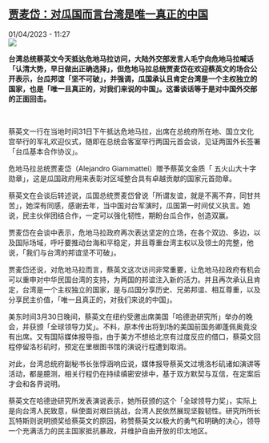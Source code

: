 <!--1680342302000-->
[贾麦岱：对瓜国而言台湾是唯一真正的中国](https://www.rfi.fr/cn/%E4%B8%AD%E5%9B%BD/20230401-%E8%B4%BE%E9%BA%A6%E5%B2%B1-%E5%AF%B9%E7%93%9C%E5%9B%BD%E8%80%8C%E8%A8%80%E5%8F%B0%E6%B9%BE%E6%98%AF%E5%94%AF%E4%B8%80%E7%9C%9F%E6%AD%A3%E7%9A%84%E4%B8%AD%E5%9B%BD)
------

<div>01/04/2023 - 11:27</div><img src="https://s.rfi.fr/media/display/06b0e882-b243-11eb-a5ca-005056a964fe/w:1280/p:16x9/cyww8.jpg"><p><strong>台湾总统蔡英文今天抵达危地马拉访问，大陆外交部发言人毛宁向危地马拉喊话「认清大势，早日做出正确选择」，但危地马拉总统贾麦岱在欢迎蔡英文的场合公开表示，台瓜邦谊「坚不可破」，并强调，瓜国承认且肯定台湾是一个主权独立的国家，也是「唯一且真正的，对我们来说的中国」。这番谈话等于是对中国外交部的正面回击。                    </strong></p><div><p> </p><p>蔡英文一行在当地时间31日下午抵达危地马拉，出席在总统府所在地、国立文化宫举行的军礼欢迎仪式，随即在总统会客室举行两国元首会谈，见证两国外长签署「台瓜基本合作协议」。</p><p>危地马拉总统贾麦岱（Alejandro Giammattei）赠予蔡英文金质「 五火山大十字勋章」，这是瓜国政府用来表彰对区域整合具有卓越贡献的国家元首勋章。</p><p>蔡英文在会谈后转述说，瓜国总统贾麦岱曾说「所谓友谊，就是不离不弃，同甘共苦」，她深有同感，感谢去年，当中国对台军演时，瓜国第一时间仗义执言。她说，民主伙伴团结合作，一定可以强化韧性，期盼台瓜合作，创造双赢。</p><p>贾麦岱在会谈中表示，危地马拉政府再次表达坚定的立场，在各个双边、多边，以及国际场域，呼吁要推动台海和平稳定，并且尊重台湾主权以及领土的完整，他说，「我们与台湾的邦谊坚不可破」。</p><p>贾麦岱还说，对危地马拉而言，蔡英文这次访问非常重要，让危地马拉政府有机会可以重申对中华民国台湾的支持，为两国的邦谊注入新的活力。并且再次承认且肯定，台湾是一个主权独立的国家，是与瓜国分享历史、兄弟邦谊、相互尊重，以及分享民主价值，「唯一且真正的，对我们来说的中国」。</p><p>美东时间3月30日晚间，蔡英文在纽约受邀出席美国「哈德逊研究所」举办的晚会，并获颁「全球领导力奖」。不料，原本传出将到场的美国前国务卿蓬佩奥竟没有出席。又有国际媒体报导指，由于美方不想给北京有过度反应的借口，蔡英文回程停留洛杉矶时，预定在里根图书馆的演说行程遭到取消。</p><p>对此，台湾总统府副秘书长张惇涵响应说，媒体报导蔡英文过境洛杉矶诸如演讲等活动，都是臆测，相关行程仍在持续缜密安排中，基于双方默契与互信，在定案后才会和各界说明。</p><p>蔡英文在哈德逊研究所发表演说表示，她所获颁的这个「全球领导力奖」，实际上是向台湾人民致意，纵使面对艰巨挑战，台湾人民依然展现坚毅韧性。研究所所长瓦特斯则说明颁奖给蔡英文的原因，称赞蔡英文以极大的勇气和明确的决心，领导一个充满活力的民主国家抵抗暴政，并维护自由开放的印太地区。</p><div data-selfpromo-newsletter></div><div data-selfpromo-app></div></div>
